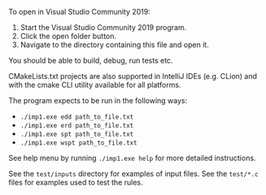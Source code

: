 To open in Visual Studio Community 2019:

1. Start the Visual Studio Community 2019 program.
2. Click the open folder button.
3. Navigate to the directory containing this file and open it.

You should be able to build, debug, run tests etc.

CMakeLists.txt projects are also supported in IntelliJ IDEs (e.g. CLion) and
with the cmake CLI utility available for all platforms.

The program expects to be run in the following ways:

- `./imp1.exe edd path_to_file.txt`
- `./imp1.exe erd path_to_file.txt`
- `./imp1.exe spt path_to_file.txt`
- `./imp1.exe wspt path_to_file.txt`

See help menu by running `./imp1.exe help` for more detailed instructions.

See the `test/inputs` directory for examples of input files.
See the `test/*.c` files for examples used to test the rules.
